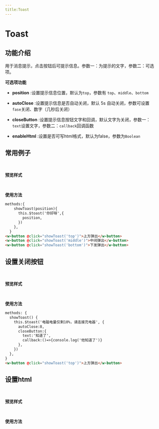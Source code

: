 ```yaml
---
title:Toast 
---
```


# Toast

## 功能介绍
用于消息提示，点击按钮后可提示信息。参数一：为提示的文字，参数二：可选项。

**可选项功能**
* **position** :设置提示信息位置，默认为`top`，参数有 `top`、`middle`、`bottom`

* **autoClose** :设置提示信息是否自动关闭，默认 5s 自动关闭，参数可设置 `fase`关闭、数字（几秒后关闭）

* **closeButton** :设置提示信息按钮文字和回调，默认文字为关闭，参数一：`text`设置文字，参数二：`callback`回调函数

* **enableHtml** :设置是否可写html格式，默认为false，参数为`Boolean`


## 常用例子
<br>

**预览样式**

<ClientOnly>
<toast-demos1></toast-demos1>
</ClientOnly>

<br>

**使用方法**
```html
methods:{
    showToast(position){
      this.$toast('你好呀',{
        position,
      })
    },
  }
<w-button @click="showToast('top')">上方弹出</w-button>
<w-button @click="showToast('middle')">中间弹出</w-button>
<w-button @click="showToast('bottom')">下发弹出</w-button>
```
## 设置关闭按钮
<br>

**预览样式**

<ClientOnly>
<toast-demos2></toast-demos2>
</ClientOnly>

<br>

**使用方法**
```html
methods: {
  showToast() {
    this.$toast('电磁电量仅剩10%，请连接充电器', {
      autoClose:8,
      closeButton:{
        text:'知道了',
        callback:()=>{console.log('他知道了')}
      },
    })
  },
}
<w-button @click="showToast('top')">上方弹出</w-button>
```
## 设置html
<br>

**预览样式**

<ClientOnly>
<toast-demos3></toast-demos3>
</ClientOnly>

<br>

**使用方法**
